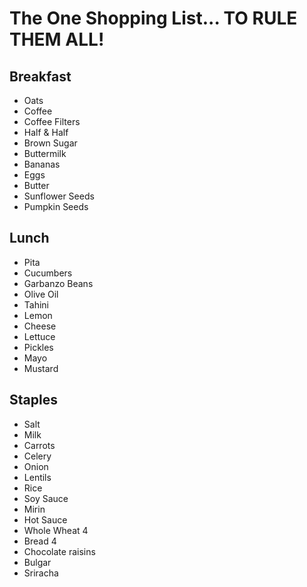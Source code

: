 # The One Shopping List... TO RULE THEM ALL!

## Breakfast

- Oats
- Coffee
- Coffee Filters
- Half & Half
- Brown Sugar
- Buttermilk
- Bananas
- Eggs
- Butter
- Sunflower Seeds
- Pumpkin Seeds

## Lunch

- Pita
- Cucumbers
- Garbanzo Beans
- Olive Oil
- Tahini
- Lemon
- Cheese
- Lettuce
- Pickles
- Mayo
- Mustard

## Staples

- Salt
- Milk
- Carrots
- Celery
- Onion
- Lentils
- Rice
- Soy Sauce
- Mirin
- Hot Sauce
- Whole Wheat 4
- Bread 4
- Chocolate raisins
- Bulgar
- Sriracha

